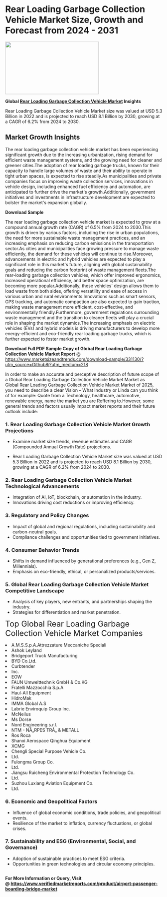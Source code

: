 <H1>Rear Loading Garbage Collection Vehicle Market Size, Growth and Forecast from 2024 - 2031</H1><img class="aligncenter size-medium wp-image-584254" src="https://thirdeyenews.in/wp-content/uploads/2024/09/Global-Market-Research-300x168.jpeg" alt="" width="300" height="168" /><p><strong>Global&nbsp;<a href="https://www.marketsizeandtrends.com/download-sample/331130/?utm_source=Github8j?utm_medium=218">Rear Loading Garbage Collection Vehicle Market</a> Insights</strong></p><p>Rear Loading Garbage Collection Vehicle Market size was valued at USD 5.3 Billion in 2022 and is projected to reach USD 8.1 Billion by 2030, growing at a CAGR of 6.2% from 2024 to 2030.</p><p><h2>Market Growth Insights</h2> <p>The rear loading garbage collection vehicle market has been experiencing significant growth due to the increasing urbanization, rising demand for efficient waste management systems, and the growing need for cleaner and greener cities.The adoption of rear loading garbage trucks, known for their capacity to handle large volumes of waste and their ability to operate in tight urban spaces, is expected to rise steadily.As municipalities and private companies focus on improving waste collection services, innovations in vehicle design, including enhanced fuel efficiency and automation, are anticipated to further drive the market's growth.Additionally, government initiatives and investments in infrastructure development are expected to bolster the market's expansion globally.</p> <p><strong>Download Sample</strong></p> <p>The rear loading garbage collection vehicle market is expected to grow at a compound annual growth rate (CAGR) of 6.5% from 2024 to 2030.This growth is driven by various factors, including the rise in urban populations, the need for more sustainable waste management practices, and an increasing emphasis on reducing carbon emissions in the transportation sector.As cities and municipalities face growing pressure to manage waste efficiently, the demand for these vehicles will continue to rise.Moreover, advancements in electric and hybrid vehicles are expected to play a significant role in this market's future, aligning with global sustainability goals and reducing the carbon footprint of waste management fleets.The rear-loading garbage collection vehicles, which offer improved ergonomics, increased operational efficiency, and better space optimization, are becoming more popular.Additionally, these vehicles' design allows them to load waste from both sides, offering versatility and ease of access in various urban and rural environments.Innovations such as smart sensors, GPS tracking, and automatic compaction are also expected to gain traction, making waste management more efficient, cost-effective, and environmentally friendly.Furthermore, government regulations surrounding waste management and the transition to cleaner fleets will play a crucial role in shaping the market dynamics.The increasing emphasis on electric vehicles (EVs) and hybrid models is driving manufacturers to develop more energy-efficient and eco-friendly rear loading garbage trucks, which is further expected to foster market growth.<p><span class=""><strong>Download Full PDF Sample Copy of Global Rear Loading Garbage Collection Vehicle Market Report</strong> @ <a href="https://www.marketsizeandtrends.com/download-sample/331130/?utm_source=Github8j?utm_medium=218" target="_blank">https://www.marketsizeandtrends.com/download-sample/331130/?utm_source=Github8j?utm_medium=218</a></span></p><p>In order to make an accurate and perceptive description of future scope of a Global&nbsp;Rear Loading Garbage Collection Vehicle Market Market as Global&nbsp;Rear Loading Garbage Collection Vehicle Market Market of 2025, you need to describe a clear Vision &ndash; What Industry or Linda can you think of for example: Quote from a Technology, healthcare, automotive, renewable energy, name the market you are Reffering to.However, some general trends and factors usually impact market reports and their future outlook include:</p><h3>1.&nbsp;<strong>Rear Loading Garbage Collection Vehicle Market Growth Projections</strong></h3><ul><li>Examine market size trends, revenue estimates and CAGR (Compounded Annual Growth Rate) projections.</li><li><p>Rear Loading Garbage Collection Vehicle Market size was valued at USD 5.3 Billion in 2022 and is projected to reach USD 8.1 Billion by 2030, growing at a CAGR of 6.2% from 2024 to 2030.</p></li></ul><h3>2.&nbsp;<strong>Rear Loading Garbage Collection Vehicle Market Technological Advancements</strong></h3><ul><li>Integration of AI, IoT, blockchain, or automation in the industry.</li><li>Innovations driving cost reductions or improving efficiency.</li></ul><h3>3.&nbsp;<strong>Regulatory and Policy Changes</strong></h3><ul><li>Impact of global and regional regulations, including sustainability and carbon-neutral goals.</li><li>Compliance challenges and opportunities tied to government initiatives.</li></ul><h3>4.&nbsp;<strong>Consumer Behavior Trends</strong></h3><ul><li>Shifts in demand influenced by generational preferences (e.g., Gen Z, Millennials).</li><li>Emphasis on eco-friendly, ethical, or personalized products/services.</li></ul><h3>5.&nbsp;<strong>Global Rear Loading Garbage Collection Vehicle Market Competitive Landscape</strong></h3><ul><li>Analysis of key players, new entrants, and partnerships shaping the industry.</li><li>Strategies for differentiation and market penetration.</li></ul><p data-pm-slice="1 1 []"><span style="color: inherit; font-family: inherit; font-size: 25px;">Top Global Rear Loading Garbage Collection Vehicle Market Companies</span></p><div class="" data-test-id=""><p><li>A.M.S.S.p.A.Attrezzature Meccaniche Speciali</li><li> Ashok Leyland</li><li> Bridgeport Truck Manufacturing</li><li> BYD Co.Ltd.</li><li> Curbtender</li><li> Inc.</li><li> EOW</li><li> FAUN Umwelttechnik GmbH & Co.KG</li><li> Fratelli Mazzocchia S.p.A</li><li> Haul-All Equipment</li><li> HidroMak</li><li> IMMA Global A.S</li><li> Labrie Enviroquip Group Inc.</li><li> McNeilus</li><li> Ms Dorse</li><li> Nord Engineering s.r.l.</li><li> NTM - NÃ„RPES TRÃ„ & METALL</li><li> Ros Roca</li><li> Shanxi Aerospace Qinghua Equipment</li><li> XCMG</li><li> Chengli Special Purpose Vehicle Co.</li><li> Ltd.</li><li> Fulongma Group Co.</li><li> Ltd.</li><li> Jiangsu Ruicheng Environmental Protection Technology Co.</li><li> Ltd.</li><li> Suzhou Luxiang Aviation Equipment Co.</li><li> Ltd.</li></p></div><h3>6.&nbsp;<strong>Economic and Geopolitical Factors</strong></h3><ul><li>Influence of global economic conditions, trade policies, and geopolitical events.</li><li>Resilience of the market to inflation, currency fluctuations, or global crises.</li></ul><h3>7.&nbsp;<strong>Sustainability and ESG (Environmental, Social, and Governance)</strong></h3><ul><li>Adoption of sustainable practices to meet ESG criteria.</li><li>Opportunities in green technologies and circular economy principles.</li></ul><h2><strong style="font-size: 14px;">For More Information or Query, Visit @&nbsp;</strong><a style="background-color: #ffffff; font-size: 14px;" href="https://www.marketsizeandtrends.com/report/rear-loading-garbage-collection-vehicle-market/" target="_blank">https://www.verifiedmarketreports.com/product/airport-passenger-boarding-bridge-market</a></h2>